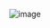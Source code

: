 ![image](https://github.com/JoseCuevaRamos/Redes_Actividades_Jose_cueva/assets/150297438/cbb57d4f-aa6f-40be-9a49-d29224caa21c)
